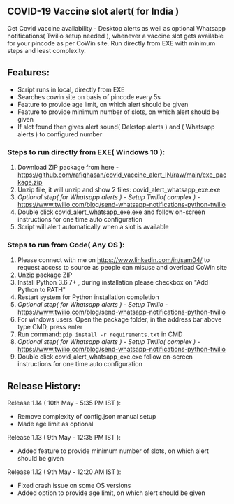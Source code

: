 ## **COVID-19 Vaccine slot alert( for India )**
Get Covid vaccine availability - Desktop alerts as well as optional Whatsapp notifications( Twilio setup needed ), whenever a vaccine slot gets available for your pincode as per CoWin site. Run directly from EXE with minimum steps and least complexity.

## **Features**:
- Script runs in local, directly from EXE
- Searches cowin site on basis of pincode every 5s
- Feature to provide age limit, on which alert should be given
- Feature to provide minimum number of slots, on which alert should be given
- If slot found then gives alert sound( Dekstop alerts ) and  ( Whatsapp alerts ) to configured number

### Steps to run directly from EXE( Windows 10 ):
1. Download ZIP package from here - https://github.com/rafiqhasan/covid_vaccine_alert_IN/raw/main/exe_package.zip
2. Unzip file, it will unzip and show 2 files: covid_alert_whatsapp_exe.exe
3. *Optional step( for Whatsapp alerts ) - Setup Twilio( complex )* - https://www.twilio.com/blog/send-whatsapp-notifications-python-twilio
4. Double click covid_alert_whatsapp_exe.exe and follow on-screen instructions for one time auto configuration
5. Script will alert automatically when a slot is available

### Steps to run from Code( Any OS ):
1. Please connect with me on https://www.linkedin.com/in/sam04/ to request access to source as people can misuse and overload CoWin site
2. Unzip package ZIP
3. Install Python 3.6.7+ , during installation please checkbox on "Add Python to PATH"
4. Restart system for Python installation completion
5. *Optional step( for Whatsapp alerts ) - Setup Twilio* - https://www.twilio.com/blog/send-whatsapp-notifications-python-twilio
6. For windows users: Open the package folder, in the address bar above type CMD, press enter
7. Run command: ```pip install -r requirements.txt``` in CMD
8. *Optional step( for Whatsapp alerts ) - Setup Twilio( complex )* - https://www.twilio.com/blog/send-whatsapp-notifications-python-twilio
9. Double click covid_alert_whatsapp_exe.exe follow on-screen instructions for one time auto configuration

## Release History:
Release 1.14 ( 10th May - 5:35 PM IST ):
- Remove complexity of config.json manual setup
- Made age limit as optional

Release 1.13 ( 9th May - 12:35 PM IST ):
- Added feature to provide minimum number of slots, on which alert should be given

Release 1.12 ( 9th May - 12:20 AM IST ):
- Fixed crash issue on some OS versions
- Added option to provide age limit, on which alert should be given
